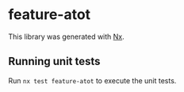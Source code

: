 # feature-atot

This library was generated with [Nx](https://nx.dev).

## Running unit tests

Run `nx test feature-atot` to execute the unit tests.
